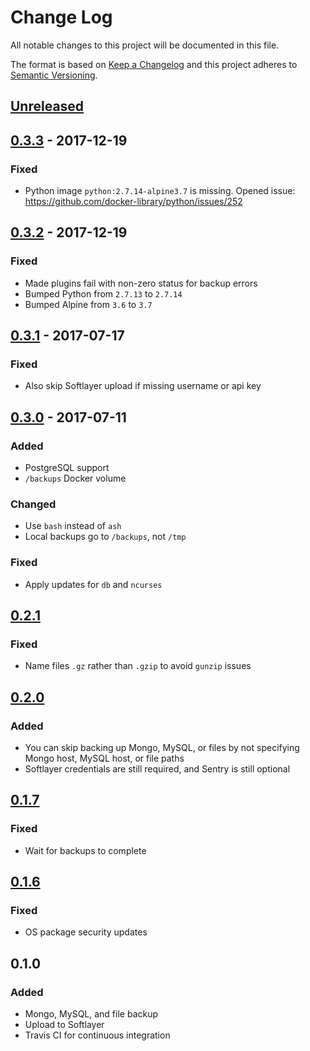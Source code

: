 # Change Log
All notable changes to this project will be documented in this file.

The format is based on [Keep a Changelog](http://keepachangelog.com/)
and this project adheres to [Semantic Versioning](http://semver.org/).

## [Unreleased][]

## [0.3.3][] - 2017-12-19
### Fixed
-   Python image `python:2.7.14-alpine3.7` is missing. Opened issue:
    <https://github.com/docker-library/python/issues/252>

## [0.3.2][] - 2017-12-19
### Fixed
-   Made plugins fail with non-zero status for backup errors
-   Bumped Python from `2.7.13` to `2.7.14`
-   Bumped Alpine from `3.6` to `3.7`

## [0.3.1][] - 2017-07-17
### Fixed
-   Also skip Softlayer upload if missing username or api key

## [0.3.0][] - 2017-07-11
### Added
-   PostgreSQL support
-   `/backups` Docker volume

### Changed
-   Use `bash` instead of `ash`
-   Local backups go to `/backups`, not `/tmp`

### Fixed
-   Apply updates for `db` and `ncurses`

## [0.2.1][]
### Fixed
-   Name files `.gz` rather than `.gzip` to avoid `gunzip` issues

## [0.2.0][]
### Added
-   You can skip backing up Mongo, MySQL, or files by not specifying
    Mongo host, MySQL host, or file paths
-   Softlayer credentials are still required, and Sentry is still optional

## [0.1.7][]
### Fixed
-   Wait for backups to complete

## [0.1.6][]
### Fixed
-   OS package security updates

## 0.1.0
### Added
-   Mongo, MySQL, and file backup
-   Upload to Softlayer
-   Travis CI for continuous integration

[Unreleased]: https://github.ibm.com/bdu/gamora/compare/0.3.3...HEAD
[0.3.3]: https://github.ibm.com/bdu/gamora/compare/0.3.2...0.3.3
[0.3.2]: https://github.ibm.com/bdu/gamora/compare/0.3.1...0.3.2
[0.3.1]: https://github.ibm.com/bdu/gamora/compare/0.3.0...0.3.1
[0.3.0]: https://github.ibm.com/bdu/gamora/compare/0.2.1...0.3.0
[0.2.1]: https://github.ibm.com/bdu/gamora/compare/0.2.0...0.2.1
[0.2.0]: https://github.ibm.com/bdu/gamora/compare/0.1.7...0.2.0
[0.1.7]: https://github.ibm.com/bdu/gamora/compare/0.1.6...0.1.7
[0.1.6]: https://github.ibm.com/bdu/gamora/compare/0.1.0...0.1.6
